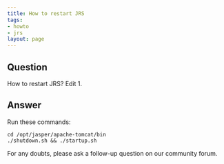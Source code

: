 ```yaml
---
title: How to restart JRS
tags:
- howto
- jrs
layout: page
---
```


## Question
How to restart JRS?
Edit 1.
## Answer
Run these commands:

```
cd /opt/jasper/apache-tomcat/bin
./shutdown.sh && ./startup.sh
```

For any doubts, please ask a follow-up question on our community forum.
